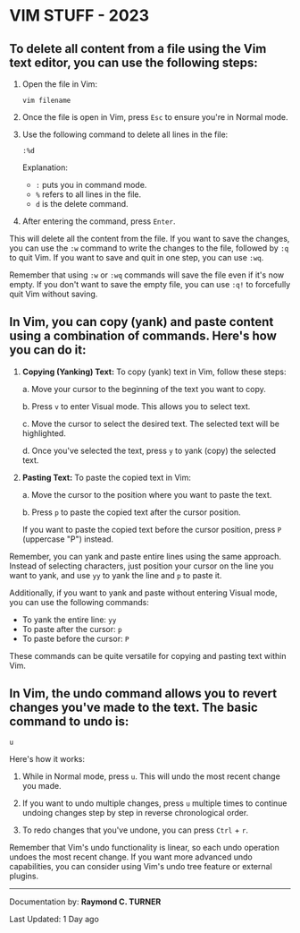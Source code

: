 # VIM STUFF - 2023

## To delete all content from a file using the Vim text editor, you can use the following steps:

1. Open the file in Vim:
   ```
   vim filename
   ```

2. Once the file is open in Vim, press `Esc` to ensure you're in Normal mode.

3. Use the following command to delete all lines in the file:
   ```
   :%d
   ```

   Explanation:
   - `:` puts you in command mode.
   - `%` refers to all lines in the file.
   - `d` is the delete command.

4. After entering the command, press `Enter`.

This will delete all the content from the file. If you want to save the changes, you can use the `:w` command to write the changes to the file, followed by `:q` to quit Vim. If you want to save and quit in one step, you can use `:wq`.

Remember that using `:w` or `:wq` commands will save the file even if it's now empty. If you don't want to save the empty file, you can use `:q!` to forcefully quit Vim without saving.

## In Vim, you can copy (yank) and paste content using a combination of commands. Here's how you can do it:

1. **Copying (Yanking) Text:**
   To copy (yank) text in Vim, follow these steps:

   a. Move your cursor to the beginning of the text you want to copy.
   
   b. Press `v` to enter Visual mode. This allows you to select text.
   
   c. Move the cursor to select the desired text. The selected text will be highlighted.
   
   d. Once you've selected the text, press `y` to yank (copy) the selected text.

2. **Pasting Text:**
   To paste the copied text in Vim:

   a. Move the cursor to the position where you want to paste the text.

   b. Press `p` to paste the copied text after the cursor position.
   
   If you want to paste the copied text before the cursor position, press `P` (uppercase "P") instead.

Remember, you can yank and paste entire lines using the same approach. Instead of selecting characters, just position your cursor on the line you want to yank, and use `yy` to yank the line and `p` to paste it.

Additionally, if you want to yank and paste without entering Visual mode, you can use the following commands:

- To yank the entire line: `yy`
- To paste after the cursor: `p`
- To paste before the cursor: `P`

These commands can be quite versatile for copying and pasting text within Vim.


## In Vim, the undo command allows you to revert changes you've made to the text. The basic command to undo is:

```
u
```

Here's how it works:

1. While in Normal mode, press `u`. This will undo the most recent change you made.

2. If you want to undo multiple changes, press `u` multiple times to continue undoing changes step by step in reverse chronological order.

3. To redo changes that you've undone, you can press `Ctrl` + `r`.

Remember that Vim's undo functionality is linear, so each undo operation undoes the most recent change. If you want more advanced undo capabilities, you can consider using Vim's undo tree feature or external plugins.


---

Documentation by: **Raymond C. TURNER**

Last Updated: 1 Day ago